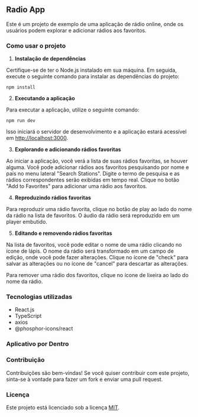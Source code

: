 ## Radio App

Este é um projeto de exemplo de uma aplicação de rádio online, onde os usuários podem explorar e adicionar rádios aos favoritos.

### Como usar o projeto

1. **Instalação de dependências**

  Certifique-se de ter o Node.js instalado em sua máquina. Em seguida, execute o seguinte comando para instalar as dependências do projeto:
  ```
  npm install
  ```


2. **Executando a aplicação**

Para executar a aplicação, utilize o seguinte comando:
```
npm run dev
```

Isso iniciará o servidor de desenvolvimento e a aplicação estará acessível em [http://localhost:3000](http://localhost:3000).

3. **Explorando e adicionando rádios favoritas**

Ao iniciar a aplicação, você verá a lista de suas rádios favoritas, se houver alguma. Você pode adicionar rádios aos favoritos pesquisando por nome e país no menu lateral "Search Stations". Digite o termo de pesquisa e as rádios correspondentes serão exibidas em tempo real. Clique no botão "Add to Favorites" para adicionar uma rádio aos favoritos.

4. **Reproduzindo rádios favoritas**

Para reproduzir uma rádio favorita, clique no botão de play ao lado do nome da rádio na lista de favoritos. O áudio da rádio será reproduzido em um player embutido.

5. **Editando e removendo rádios favoritas**

Na lista de favoritos, você pode editar o nome de uma rádio clicando no ícone de lápis. O nome da rádio será transformado em um campo de edição, onde você pode fazer alterações. Clique no ícone de "check" para salvar as alterações ou no ícone de "cancel" para descartar as alterações.

Para remover uma rádio dos favoritos, clique no ícone de lixeira ao lado do nome da rádio.

### Tecnologias utilizadas

- React.js
- TypeScript
- axios
- @phosphor-icons/react

### Aplicativo por Dentro




### Contribuição

Contribuições são bem-vindas! Se você quiser contribuir com este projeto, sinta-se à vontade para fazer um fork e enviar uma pull request.

### Licença

Este projeto está licenciado sob a licença [MIT](https://opensource.org/licenses/MIT).
